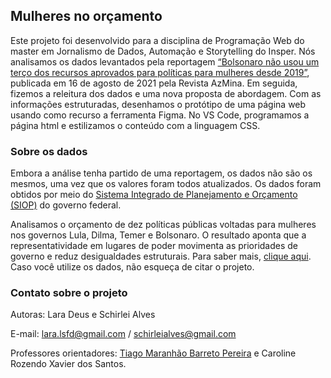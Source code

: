 ## Mulheres no orçamento

Este projeto foi desenvolvido para a disciplina de Programação Web do master em Jornalismo de Dados, Automação e Storytelling do Insper. Nós analisamos os dados levantados pela reportagem [“Bolsonaro não usou um terço dos recursos aprovados para políticas para mulheres desde 2019”](https://azmina.com.br/reportagens/bolsonaro-nao-usou-um-terco-dos-recursos-aprovados-para-politicas-para-mulheres-desde-2019/), publicada em 16 de agosto de 2021 pela Revista AzMina. Em seguida, fizemos a releitura dos dados e uma nova proposta de abordagem. Com as informações estruturadas, desenhamos o protótipo de uma página web usando como recurso a ferramenta Figma. No VS Code, programamos a página html e estilizamos o conteúdo com a linguagem CSS.

### Sobre os dados

Embora a análise tenha partido de uma reportagem, os dados não são os mesmos, uma vez que os valores foram todos atualizados. Os dados foram obtidos por meio do [Sistema Integrado de Planejamento e Orçamento (SIOP)](https://www.siop.planejamento.gov.br/modulo/login/index.html#/) do governo federal.

Analisamos o orçamento de dez políticas públicas voltadas para mulheres nos governos Lula, Dilma, Temer e Bolsonaro. O resultado aponta que a representatividade em lugares de poder movimenta as prioridades de governo e reduz desigualdades estruturais. Para saber mais, [clique aqui](https://schirlei.github.io/mulheres-orcamento/). Caso você utilize os dados, não esqueça de citar o projeto.

### Contato sobre o projeto

Autoras: Lara Deus e Schirlei Alves

E-mail: lara.lsfd@gmail.com / schirleialves@gmail.com

Professores orientadores: [Tiago Maranhão Barreto Pereira](https://github.com/tiagombp) e Caroline Rozendo Xavier dos Santos.
